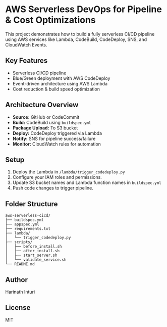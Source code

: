 # AWS Serverless DevOps for Pipeline & Cost Optimizations

This project demonstrates how to build a fully serverless CI/CD pipeline using AWS services like Lambda, CodeBuild, CodeDeploy, SNS, and CloudWatch Events.

## Key Features
- Serverless CI/CD pipeline
- Blue/Green deployment with AWS CodeDeploy
- Event-driven architecture using AWS Lambda
- Cost reduction & build speed optimization

## Architecture Overview
- **Source:** GitHub or CodeCommit
- **Build:** CodeBuild using `buildspec.yml`
- **Package Upload:** To S3 bucket
- **Deploy:** CodeDeploy triggered via Lambda
- **Notify:** SNS for pipeline success/failure
- **Monitor:** CloudWatch rules for automation

## Setup
1. Deploy the Lambda in `/lambda/trigger_codedeploy.py`
2. Configure your IAM roles and permissions.
3. Update S3 bucket names and Lambda function names in `buildspec.yml`
4. Push code changes to trigger pipeline.

## Folder Structure
```
aws-serverless-cicd/
├── buildspec.yml
├── appspec.yml
├── requirements.txt
├── lambda/
│   └── trigger_codedeploy.py
├── scripts/
│   ├── before_install.sh
│   ├── after_install.sh
│   ├── start_server.sh
│   └── validate_service.sh
└── README.md
```

## Author
Harinath Inturi

## License
MIT
